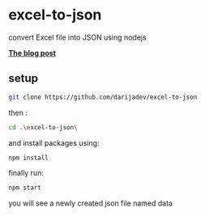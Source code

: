 # excel-to-json
convert Excel file into JSON using nodejs

[**The blog post**](https://darija.dev/%D8%AA%D8%AD%D9%88%D9%8A%D9%84-%D9%85%D9%84%D9%81-Excel-%D8%A5%D9%84%D9%89-JSON-%D8%A8%D8%A5%D8%B3%D8%AA%D8%AE%D8%AF%D8%A7%D9%85-Nodejs)

## setup

```bash
git clone https://github.com/darijadev/excel-to-json
```
then :

```bash
cd .\excel-to-json\
```
and install packages using:

```bash
npm install
```

finally run:

```bash
npm start
```
you will see a newly created json file named data
